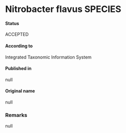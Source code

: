 Nitrobacter flavus SPECIES
=======

#### Status
ACCEPTED

#### According to
Integrated Taxonomic Information System

#### Published in
null

#### Original name
null

### Remarks
null